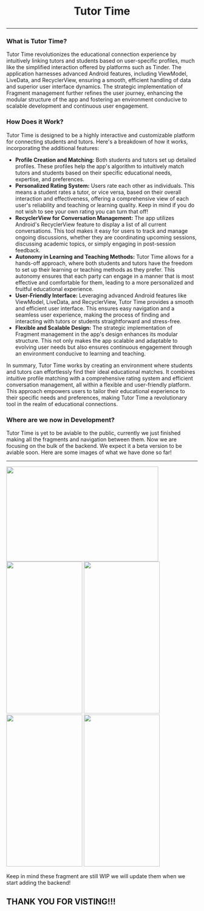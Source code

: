 # <p align="center">Tutor Time</p>
---
### What is Tutor Time?
Tutor Time revolutionizes the educational connection experience by intuitively linking tutors and students based on user-specific profiles, much like the simplified interaction offered by platforms such as Tinder. The application harnesses advanced Android features, including ViewModel, LiveData, and RecyclerView, ensuring a smooth, efficient handling of data and superior user interface dynamics. The strategic implementation of Fragment management further refines the user journey, enhancing the modular structure of the app and fostering an environment conducive to scalable development and continuous user engagement.
### How Does it Work?
Tutor Time is designed to be a highly interactive and customizable platform for connecting students and tutors. Here's a breakdown of how it works, incorporating the additional features:
- **Profile Creation and Matching:** Both students and tutors set up detailed profiles. These profiles help the app's algorithm to intuitively match tutors and students based on their specific educational needs, expertise, and preferences.
- **Personalized Rating System:** Users rate each other as individuals. This means a student rates a tutor, or vice versa, based on their overall interaction and effectiveness, offering a comprehensive view of each user's reliability and teaching or learning quality. Keep in mind if you do not wish to see your own rating you can turn that off!
- **RecyclerView for Conversation Management:** The app utilizes Android's RecyclerView feature to display a list of all current conversations. This tool makes it easy for users to track and manage ongoing discussions, whether they are coordinating upcoming sessions, discussing academic topics, or simply engaging in post-session feedback.
- **Autonomy in Learning and Teaching Methods:** Tutor Time allows for a hands-off approach, where both students and tutors have the freedom to set up their learning or teaching methods as they prefer. This autonomy ensures that each party can engage in a manner that is most effective and comfortable for them, leading to a more personalized and fruitful educational experience.
- **User-Friendly Interface:** Leveraging advanced Android features like ViewModel, LiveData, and RecyclerView, Tutor Time provides a smooth and efficient user interface. This ensures easy navigation and a seamless user experience, making the process of finding and interacting with tutors or students straightforward and stress-free.
- **Flexible and Scalable Design:** The strategic implementation of Fragment management in the app's design enhances its modular structure. This not only makes the app scalable and adaptable to evolving user needs but also ensures continuous engagement through an environment conducive to learning and teaching.

In summary, Tutor Time works by creating an environment where students and tutors can effortlessly find their ideal educational matches. It combines intuitive profile matching with a comprehensive rating system and efficient conversation management, all within a flexible and user-friendly platform. This approach empowers users to tailor their educational experience to their specific needs and preferences, making Tutor Time a revolutionary tool in the realm of educational connections.
### Where are we now in Development?
Tutor Time is yet to be aviable to the public, currently we just finished making all the fragments and navigation between them. Now we are focusing on the bulk of the backend. We expect it a beta version to be aviable soon. Here are some images of what we have done so far!

---
<img src="https://cdn.discordapp.com/attachments/643563629504888834/1178180047195090984/nav_graph.png?ex=657534ac&is=6562bfac&hm=34d022c7f8767d4c6d30406cdc6614ed22ea2514f90557887816670888a83761&" width="400" height="250">

<div>
  <img src="https://cdn.discordapp.com/attachments/643563629504888834/1178180046301704303/launch.jpg" width="200" height="400">
  <img src="https://cdn.discordapp.com/attachments/643563629504888834/1178180046620475483/studenthome.jpg" width="200" height="400">
  <img src="https://cdn.discordapp.com/attachments/643563629504888834/1178180045982924880/profile.jpg" width="200" height="400">
  <img src="https://cdn.discordapp.com/attachments/643563629504888834/1178180046893088788/studentsettings.jpg" width="200" height="400">
</div>

Keep in mind these fragment are still WIP we will update them when we start adding the backend!
## THANK YOU FOR VISTING!!!
